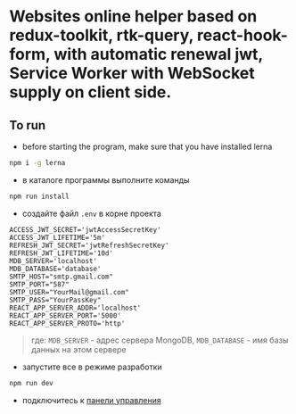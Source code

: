 # Websites online helper based on redux-toolkit, rtk-query, react-hook-form, with automatic renewal jwt, Service Worker with WebSocket supply on client side.

## To run

- before starting the program, make sure that you have installed lerna
```sh
npm i -g lerna
```
- в каталоге программы выполните команды
```sh
npm run install
```
- создайте файл `.env` в корне проекта
```
ACCESS_JWT_SECRET='jwtAccessSecretKey'
ACCESS_JWT_LIFETIME='5m'
REFRESH_JWT_SECRET='jwtRefreshSecretKey'
REFRESH_JWT_LIFETIME='10d'
MDB_SERVER='localhost'
MDB_DATABASE='database'
SMTP_HOST="smtp.gmail.com"
SMTP_PORT="587"
SMTP_USER="YourMail@gmail.com"
SMTP_PASS="YourPassKey"
REACT_APP_SERVER_ADDR='localhost'
REACT_APP_SERVER_PORT='5000'
REACT_APP_SERVER_PROTO='http'
```
> где:  `MDB_SERVER` - адрес сервера MongoDB, `MDB_DATABASE` - имя базы данных на этом сервере

- запустите все в режиме разработки
```sh
npm run dev
```
- подключитесь к [панели управления](http://localhost:3000)

